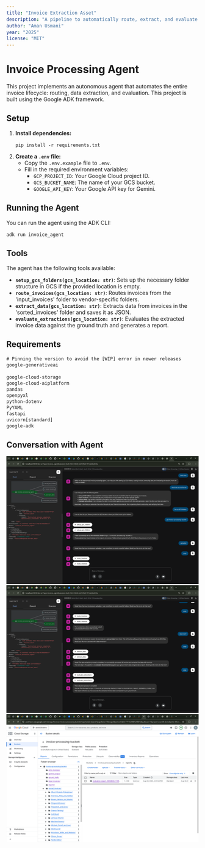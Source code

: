 ```yaml
---
title: "Invoice Extraction Asset"
description: "A pipeline to automatically route, extract, and evaluate structured invoice data using Gemini 2.5 Flash and the Google ADK framework."
author: "Aman Usmani"
year: "2025"
license: "MIT"
---
```


# Invoice Processing Agent

This project implements an autonomous agent that automates the entire invoice lifecycle: routing, data extraction, and evaluation. This project is built using the Google ADK framework.

## Setup

1.  **Install dependencies:**
    ```
    pip install -r requirements.txt
    ```
2.  **Create a `.env` file:**
    -   Copy the `.env.example` file to `.env`.
    -   Fill in the required environment variables:
        -   `GCP_PROJECT_ID`: Your Google Cloud project ID.
        -   `GCS_BUCKET_NAME`: The name of your GCS bucket.
        -   `GOOGLE_API_KEY`: Your Google API key for Gemini.

## Running the Agent

You can run the agent using the ADK CLI:
```
adk run invoice_agent
```

## Tools

The agent has the following tools available:

-   **`setup_gcs_folders(gcs_location: str)`**: Sets up the necessary folder structure in GCS if the provided location is empty.
-   **`route_invoices(gcs_location: str)`**: Routes invoices from the 'input_invoices' folder to vendor-specific folders.
-   **`extract_data(gcs_location: str)`**: Extracts data from invoices in the 'sorted_invoices' folder and saves it as JSON.
-   **`evaluate_extractions(gcs_location: str)`**: Evaluates the extracted invoice data against the ground truth and generates a report.

## Requirements

```
# Pinning the version to avoid the [WIP] error in newer releases
google-generativeai

google-cloud-storage
google-cloud-aiplatform
pandas
openpyxl
python-dotenv
PyYAML
fastapi
uvicorn[standard]
google-adk
```

## Conversation with Agent

<!-- Add a screenshot of your conversation with the agent here -->

![Conversation Screenshot 1](images/image-one.png)
![Conversation Screenshot 2](images/image-two.png)
![Conversation Screenshot 3](images/image-three.png)
